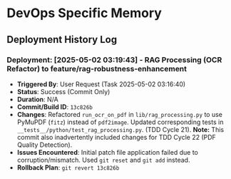 # DevOps Specific Memory
<!-- Entries below should be added reverse chronologically (newest first) -->
## Deployment History Log
<!-- Append deployment details using the format below -->
### Deployment: [2025-05-02 03:19:43] - RAG Processing (OCR Refactor) to feature/rag-robustness-enhancement
- **Triggered By**: User Request (Task 2025-05-02 03:16:40)
- **Status**: Success (Commit Only)
- **Duration**: N/A
- **Commit/Build ID**: `13c826b`
- **Changes**: Refactored `run_ocr_on_pdf` in `lib/rag_processing.py` to use PyMuPDF (`fitz`) instead of `pdf2image`. Updated corresponding tests in `__tests__/python/test_rag_processing.py`. (TDD Cycle 21). **Note:** This commit also inadvertently included changes for TDD Cycle 22 (PDF Quality Detection).
- **Issues Encountered**: Initial patch file application failed due to corruption/mismatch. Used `git reset` and `git add` instead.
- **Rollback Plan**: `git revert 13c826b`